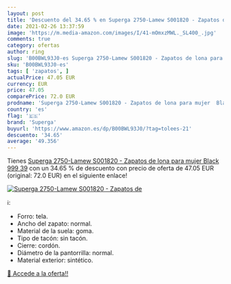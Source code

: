```yaml
---
layout: post
title: 'Descuento del 34.65 % en Superga 2750-Lamew S001820 - Zapatos de '
date: 2021-02-26 13:37:59
image: 'https://m.media-amazon.com/images/I/41-mOmxzMWL._SL400_.jpg'
comments: true
category: ofertas
author: ring
slug: 'B00BWL93J0-es Superga 2750-Lamew S001820 - Zapatos de lona para mujer...'
sku: 'B00BWL93J0-es'
tags: [ 'zapatos', ]
actualPrice: 47.05 EUR
currency: EUR
price: 47.05
comparePrice: 72.0 EUR
prodname: 'Superga 2750-Lamew S001820 - Zapatos de lona para mujer  Black 999  39'
country: 'es'
flag: '🇪🇸'
brand: 'Superga'
buyurl: 'https://www.amazon.es/dp/B00BWL93J0/?tag=tolees-21'
descuento: '34.65'
average: '49.356'
---
```


Tienes [Superga 2750-Lamew S001820 - Zapatos de lona para mujer  Black 999  39](https://www.amazon.es/dp/B00BWL93J0/?tag=tolees-21) con un 34.65 % de descuento con precio de oferta de 47.05 EUR (original: 72.0 EUR) en el siguiente enlace!

[![Superga 2750-Lamew S001820 - Zapatos de ](https://m.media-amazon.com/images/I/41-mOmxzMWL._SL400_.jpg)](https://www.amazon.es/dp/B00BWL93J0/?tag=tolees-21)

ℹ️:

- Forro: tela.
- Ancho del zapato: normal.
- Material de la suela: goma.
- Tipo de tacón: sin tacón.
- Cierre: cordón.
- Diámetro de la pantorrilla: normal.
- Material exterior: sintético.

[🛒 Accede a la oferta!!](https://www.amazon.es/dp/B00BWL93J0/?tag=tolees-21)
